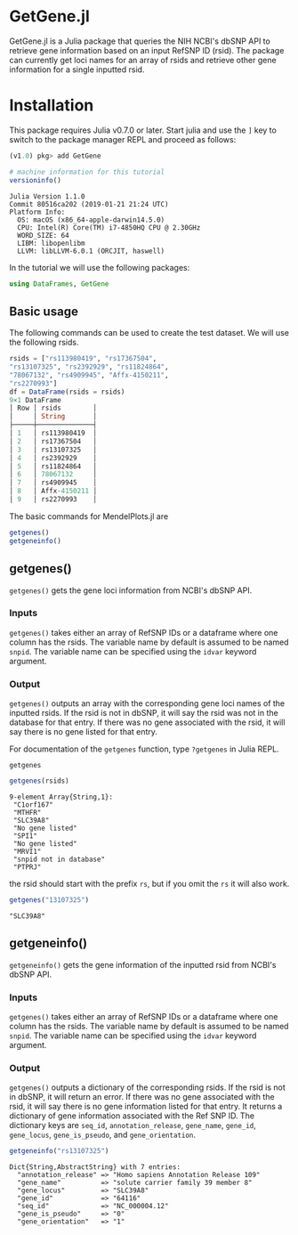 
# GetGene.jl

GetGene.jl is a Julia package that queries the NIH NCBI's dbSNP API to retrieve gene information based on an input RefSNP ID (rsid). The package can currently get loci names for an array of rsids and retrieve other gene information for a single inputted rsid.

# Installation
This package requires Julia v0.7.0 or later. Start julia and use the `]` key to switch to the package manager REPL and proceed as follows:
```julia
(v1.0) pkg> add GetGene
```


```julia
# machine information for this tutorial
versioninfo()
```

    Julia Version 1.1.0
    Commit 80516ca202 (2019-01-21 21:24 UTC)
    Platform Info:
      OS: macOS (x86_64-apple-darwin14.5.0)
      CPU: Intel(R) Core(TM) i7-4850HQ CPU @ 2.30GHz
      WORD_SIZE: 64
      LIBM: libopenlibm
      LLVM: libLLVM-6.0.1 (ORCJIT, haswell)


In the tutorial we will use the following packages:


```julia
using DataFrames, GetGene
```

## Basic usage

The following commands can be used to create the test dataset. We will use the following rsids. 


```julia
rsids = ["rs113980419", "rs17367504", 
"rs13107325", "rs2392929", "rs11824864",
"78067132", "rs4909945", "Affx-4150211",
"rs2270993"]
df = DataFrame(rsids = rsids)
9×1 DataFrame
│ Row │ rsids        │
│     │ String       │
├─────┼──────────────┤
│ 1   │ rs113980419  │
│ 2   │ rs17367504   │
│ 3   │ rs13107325   │
│ 4   │ rs2392929    │
│ 5   │ rs11824864   │
│ 6   │ 78067132     │
│ 7   │ rs4909945    │
│ 8   │ Affx-4150211 │
│ 9   │ rs2270993    │
```




The basic commands for MendelPlots.jl are   
```julia
getgenes()
getgeneinfo()
``` 

## getgenes()

`getgenes()` gets the gene loci information from NCBI's dbSNP API. 

### Inputs
`getgenes()` takes either an array of RefSNP IDs or a dataframe where one column has the rsids. The variable name by default is assumed to be named `snpid`. The variable name can be specified using the `idvar` keyword argument. 

### Output
`getgenes()` outputs an array with the corresponding gene loci names of the inputted rsids. If the rsid is not in dbSNP, it will say the rsid was not in the database for that entry. If there was no gene associated with the rsid, it will say there is no gene listed for that entry.

For documentation of the `getgenes` function, type `?getgenes` in Julia REPL.
```@docs
getgenes
```


```julia
getgenes(rsids)
```




    9-element Array{String,1}:
     "C1orf167"             
     "MTHFR"                
     "SLC39A8"              
     "No gene listed"       
     "SPI1"                 
     "No gene listed"       
     "MRVI1"                
     "snpid not in database"
     "PTPRJ"                



the rsid should start with the prefix `rs`, but if you omit the `rs` it will also work.


```julia
getgenes("13107325")
```




    "SLC39A8"



## getgeneinfo()

`getgeneinfo()` gets the gene information of the inputted rsid from NCBI's dbSNP API. 

### Inputs
`getgenes()` takes either an array of RefSNP IDs or a dataframe where one column has the rsids. The variable name by default is assumed to be named `snpid`. The variable name can be specified using the `idvar` keyword argument. 

### Output
`getgenes()` outputs a dictionary of the corresponding rsids. If the rsid is not in dbSNP, it will return an error. If there was no gene associated with the rsid, it will say there is no gene information listed for that entry. It returns a dictionary of gene information associated with the Ref SNP ID. The dictionary keys are `seq_id`, `annotation_release`, `gene_name`, `gene_id`, `gene_locus`, `gene_is_pseudo`, and `gene_orientation`.


```julia
getgeneinfo("rs13107325")
```




    Dict{String,AbstractString} with 7 entries:
      "annotation_release" => "Homo sapiens Annotation Release 109"
      "gene_name"          => "solute carrier family 39 member 8"
      "gene_locus"         => "SLC39A8"
      "gene_id"            => "64116"
      "seq_id"             => "NC_000004.12"
      "gene_is_pseudo"     => "0"
      "gene_orientation"   => "1"


